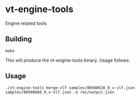 # vt-engine-tools
Engine related tools


## Building

```
make
```

This will produce the vt-engine-tools binary.  Usage follows.

## Usage



```
./vt-engine-tools merge-vlf samples/86940638_0_v-vlf.json samples/86940660_0_v-vlf.json -o res/output.json
```

